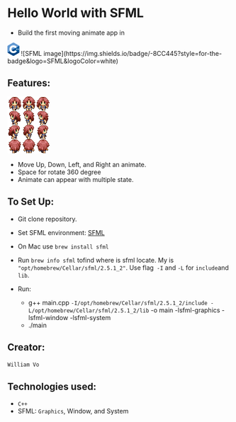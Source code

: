 # Hello World with SFML
- Build the first moving animate app in  
<img src="cpp_logo.png" height="30">
![SFML image](https://img.shields.io/badge/-8CC445?style=for-the-badge&logo=SFML&logoColor=white)

## Features:
![animate image](sprite.png)

- Move Up, Down, Left, and Right an animate.
- Space for rotate 360 degree
- Animate can appear with multiple state.

## To Set Up: 
- Git clone repository.
- Set SFML environment:
[SFML](https://www.sfml-dev.org/)
- On Mac use `brew install sfml`
- Run `brew info sfml`   tofind where is sfml locate. My is `"opt/homebrew/Cellar/sfml/2.5.1_2"`. Use flag` -I` and `-L` for  `include`and `lib`.

- Run:
  - g++ main.cpp `-I/opt/homebrew/Cellar/sfml/2.5.1_2/include -L/opt/homebrew/Cellar/sfml/2.5.1_2/lib` -o main -lsfml-graphics -lsfml-window -lsfml-system
  - ./main
## Creator:
`William Vo`
## Technologies used:
- `C++`
- SFML: `Graphics`, Window, and System

